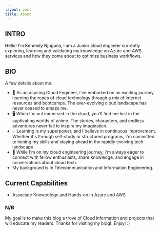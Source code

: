 ```yaml
---
layout: post
title: About
---
```


## INTRO

Hello! I'm Kennedy Njuguna, I am a Junior cloud engineer currently exploring, learning and validating my knowledge on Azure and AWS services and how they come about to optimize business workflows.

## BIO

A few details about me:
* 🚀 As an aspiring Cloud Engineer, I've embarked on an exciting journey, learning the ropes of cloud technology through a mix of internet resources and bootcamps. The ever-evolving cloud landscape has never ceased to amaze me.
* 🖥️ When I'm not immersed in the cloud, you'll find me lost in the captivating worlds of anime. The stories, characters, and endless adventures never fail to inspire my imagination.
* 💡 Learning is my superpower, and I believe in continuous improvement. Whether it's through self-study or structured programs, I'm committed to honing my skills and staying ahead in the rapidly evolving tech landscape.
* 🌟 While I'm on my cloud engineering journey, I'm always eager to connect with fellow enthusiasts, share knowledge, and engage in conversations about cloud tech.
* My background is in Telecommunication and Information Engineering.
  
## Current Capabilities

* Associate Knowedlege and Hands-on in Azure and AWS

### N/B

My goal is to make this blog a trove of Cloud information and projects that will educate my readers. Thanks for visiting my blog!.
Enjoy! :)
